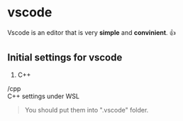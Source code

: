 # vscode
Vscode is an editor that is very **simple** and **convinient**. :thumbsup:


## Initial settings for vscode

1. C++

/cpp
<br>
C++ settings under WSL

> You should put them into ".vscode" folder.
